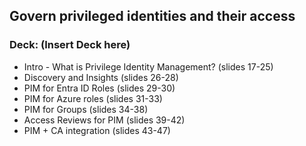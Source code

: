 ## Govern privileged identities and their access  
### Deck: (Insert Deck here) 

-  Intro - What is Privilege Identity Management? (slides 17-25)  
- Discovery and Insights (slides 26-28) 
- PIM for Entra ID Roles (slides 29-30)
- PIM for Azure roles (slides 31-33) 
- PIM for Groups (slides 34-38) 
- Access Reviews for PIM (slides 39-42) 
- PIM + CA integration  (slides 43-47) 

  
